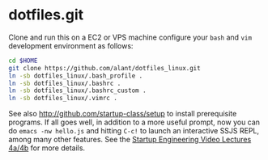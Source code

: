 dotfiles.git
============
Clone and run this on a EC2 or VPS machine
configure your `bash` and `vim` development environment as follows:

```sh
cd $HOME
git clone https://github.com/alant/dotfiles_linux.git 
ln -sb dotfiles_linux/.bash_profile .
ln -sb dotfiles_linux/.bashrc .
ln -sb dotfiles_linux/.bashrc_custom .
ln -sb dotfiles_linux/.vimrc .
```

See also http://github.com/startup-class/setup to install prerequisite
programs. If all goes well, in addition to a more useful prompt, now you can
do `emacs -nw hello.js` and hitting `C-c!` to launch an interactive SSJS
REPL, among many other features. See the
[Startup Engineering Video Lectures 4a/4b](https://class.coursera.org/startup-001/lecture/index)
for more details.
